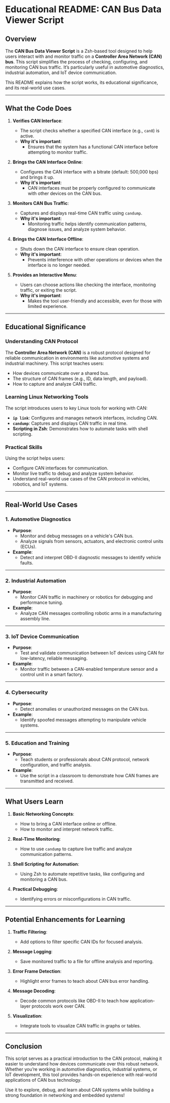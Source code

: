 # **Educational README: CAN Bus Data Viewer Script**

## **Overview**

The **CAN Bus Data Viewer Script** is a Zsh-based tool designed to help users interact with and monitor traffic on a **Controller Area Network (CAN) bus**. This script simplifies the process of checking, configuring, and monitoring CAN bus traffic. It’s particularly useful in automotive diagnostics, industrial automation, and IoT device communication.

This README explains how the script works, its educational significance, and its real-world use cases.

---

## **What the Code Does**

1. **Verifies CAN Interface**:
   - The script checks whether a specified CAN interface (e.g., `can0`) is active.
   - **Why it's important**:
     - Ensures that the system has a functional CAN interface before attempting to monitor traffic.

2. **Brings the CAN Interface Online**:
   - Configures the CAN interface with a bitrate (default: 500,000 bps) and brings it up.
   - **Why it's important**:
     - CAN interfaces must be properly configured to communicate with other devices on the CAN bus.

3. **Monitors CAN Bus Traffic**:
   - Captures and displays real-time CAN traffic using `candump`.
   - **Why it's important**:
     - Monitoring traffic helps identify communication patterns, diagnose issues, and analyze system behavior.

4. **Brings the CAN Interface Offline**:
   - Shuts down the CAN interface to ensure clean operation.
   - **Why it's important**:
     - Prevents interference with other operations or devices when the interface is no longer needed.

5. **Provides an Interactive Menu**:
   - Users can choose actions like checking the interface, monitoring traffic, or exiting the script.
   - **Why it's important**:
     - Makes the tool user-friendly and accessible, even for those with limited experience.

---

## **Educational Significance**

### **Understanding CAN Protocol**
The **Controller Area Network (CAN)** is a robust protocol designed for reliable communication in environments like automotive systems and industrial machinery. This script teaches users:
- How devices communicate over a shared bus.
- The structure of CAN frames (e.g., ID, data length, and payload).
- How to capture and analyze CAN traffic.

### **Learning Linux Networking Tools**
The script introduces users to key Linux tools for working with CAN:
- **`ip link`**: Configures and manages network interfaces, including CAN.
- **`candump`**: Captures and displays CAN traffic in real time.
- **Scripting in Zsh**: Demonstrates how to automate tasks with shell scripting.

### **Practical Skills**
Using the script helps users:
- Configure CAN interfaces for communication.
- Monitor live traffic to debug and analyze system behavior.
- Understand real-world use cases of the CAN protocol in vehicles, robotics, and IoT systems.

---

## **Real-World Use Cases**

### **1. Automotive Diagnostics**
- **Purpose**:
  - Monitor and debug messages on a vehicle's CAN bus.
  - Analyze signals from sensors, actuators, and electronic control units (ECUs).
- **Example**:
  - Detect and interpret OBD-II diagnostic messages to identify vehicle faults.

---

### **2. Industrial Automation**
- **Purpose**:
  - Monitor CAN traffic in machinery or robotics for debugging and performance tuning.
- **Example**:
  - Analyze CAN messages controlling robotic arms in a manufacturing assembly line.

---

### **3. IoT Device Communication**
- **Purpose**:
  - Test and validate communication between IoT devices using CAN for low-latency, reliable messaging.
- **Example**:
  - Monitor traffic between a CAN-enabled temperature sensor and a control unit in a smart factory.

---

### **4. Cybersecurity**
- **Purpose**:
  - Detect anomalies or unauthorized messages on the CAN bus.
- **Example**:
  - Identify spoofed messages attempting to manipulate vehicle systems.

---

### **5. Education and Training**
- **Purpose**:
  - Teach students or professionals about CAN protocol, network configuration, and traffic analysis.
- **Example**:
  - Use the script in a classroom to demonstrate how CAN frames are transmitted and received.

---

## **What Users Learn**

1. **Basic Networking Concepts**:
   - How to bring a CAN interface online or offline.
   - How to monitor and interpret network traffic.

2. **Real-Time Monitoring**:
   - How to use `candump` to capture live traffic and analyze communication patterns.

3. **Shell Scripting for Automation**:
   - Using Zsh to automate repetitive tasks, like configuring and monitoring a CAN bus.

4. **Practical Debugging**:
   - Identifying errors or misconfigurations in CAN traffic.

---

## **Potential Enhancements for Learning**

1. **Traffic Filtering**:
   - Add options to filter specific CAN IDs for focused analysis.

2. **Message Logging**:
   - Save monitored traffic to a file for offline analysis and reporting.

3. **Error Frame Detection**:
   - Highlight error frames to teach about CAN bus error handling.

4. **Message Decoding**:
   - Decode common protocols like OBD-II to teach how application-layer protocols work over CAN.

5. **Visualization**:
   - Integrate tools to visualize CAN traffic in graphs or tables.

---

## **Conclusion**

This script serves as a practical introduction to the CAN protocol, making it easier to understand how devices communicate over this robust network. Whether you’re working in automotive diagnostics, industrial systems, or IoT development, this tool provides hands-on experience with real-world applications of CAN bus technology.

Use it to explore, debug, and learn about CAN systems while building a strong foundation in networking and embedded systems!